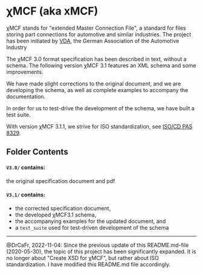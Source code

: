 # &chi;MCF (aka xMCF)

&chi;MCF stands for "extended Master Connection File", a standard for files storing part connections for automotive and similar industries. 
The project has been initiated by [VDA](https://www.vda.de/en.html), the German Association of the Automotive Industry

The &chi;MCF 3.0 format specification has been described in text, without a schema. 
The following version &chi;MCF 3.1 features an XML schema and some improvements.

We have made slight corrections to the original document, and 
we are developing the schema, as well as complete examples to accompany the documentation.

In order for us to test-drive the development of the schema, we have built a test suite.

With version &chi;MCF 3.1.1, we strive for ISO standardization, see [ISO/CD PAS 8329](https://www.iso.org/standard/83119.html).


## Folder Contents

#### `V3.0/` contains:
the original specification document and pdf

#### `V3.1/` contains:

* the corrected specification document, 
* the developed χMCF3.1 schema,
* the accompanying examples for the updated document, and
* a `test_suite` used for test-driven development of the schema


---

@DrCaFr, 2022-11-04: Since the previous update of this README.md-file (2020-05-30), the topic of this project has been significantly expanded. 
It is no longer about "Create XSD for &chi;MCF", but rather about ISO standardization. I have modified this README.md file accordingly.
